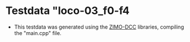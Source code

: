 # Testdata "loco-03_f0-f4

- This testdata was generated using the [ZIMO-DCC](https://github.com/ZIMO-Elektronik/DCC) libraries, compiling the "main.cpp" file.

<Adress Encoding>
<Function Encoding>
